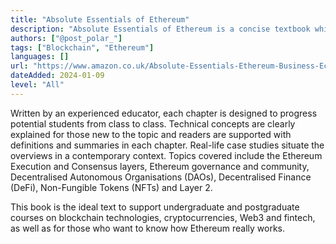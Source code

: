 ```yaml
---
title: "Absolute Essentials of Ethereum"
description: "Absolute Essentials of Ethereum is a concise textbook which guides the reader through the fascinating world of the emerging Ethereum ecosystem, from the basics of how its blockchain works to cutting-edge applications."
authors: ["@post_polar_"]
tags: ["Blockchain", "Ethereum"]
languages: []
url: "https://www.amazon.co.uk/Absolute-Essentials-Ethereum-Business-Economics/dp/1032334185/"
dateAdded: 2024-01-09
level: "All"
---
```


Written by an experienced educator, each chapter is designed to progress potential students from class to class. Technical concepts are clearly explained for those new to the topic and readers are supported with definitions and summaries in each chapter. Real-life case studies situate the overviews in a contemporary context. Topics covered include the Ethereum Execution and Consensus layers, Ethereum governance and community, Decentralised Autonomous Organisations (DAOs), Decentralised Finance (DeFi), Non-Fungible Tokens (NFTs) and Layer 2.

This book is the ideal text to support undergraduate and postgraduate courses on blockchain technologies, cryptocurrencies, Web3 and fintech, as well as for those who want to know how Ethereum really works.